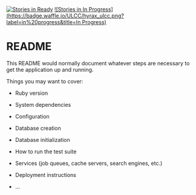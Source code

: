 [![Stories in Ready](https://badge.waffle.io/ULCC/hyrax_ulcc.png?label=ready&title=Ready)](https://waffle.io/ULCC/hyrax_ulcc)
[![Stories in In Progress](https://badge.waffle.io/ULCC/hyrax_ulcc.png?label=in%20progress&title=In Progress)](https://waffle.io/ULCC/hyrax_ulcc)

# README

This README would normally document whatever steps are necessary to get the
application up and running.

Things you may want to cover:

* Ruby version

* System dependencies

* Configuration

* Database creation

* Database initialization

* How to run the test suite

* Services (job queues, cache servers, search engines, etc.)

* Deployment instructions

* ...
